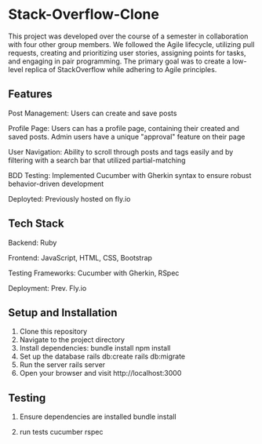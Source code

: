 # Stack-Overflow-Clone

This project was developed over the course of a semester in collaboration with four other group members. We followed the Agile lifecycle, utilizing pull requests, creating and prioritizing user stories, assigning points for tasks, and engaging in pair programming. The primary goal was to create a low-level replica of StackOverflow while adhering to Agile principles. 

## Features

Post Management: Users can create and save posts

Profile Page: Users can has a profile page, containing their created and saved posts. Admin users have a unique "approval" feature on their page

User Navigation: Ability to scroll through posts and tags easily and by filtering with a search bar that utilized partial-matching

BDD Testing: Implemented Cucumber with Gherkin syntax to ensure robust behavior-driven development 

Deployted: Previously hosted on fly.io

## Tech Stack 

Backend: Ruby

Frontend: JavaScript, HTML, CSS, Bootstrap

Testing Frameworks: Cucumber with Gherkin, RSpec

Deployment: Prev. Fly.io

## Setup and Installation

1. Clone this repository
2. Navigate to the project directory
3. Install dependencies:
  bundle install
  npm install
4. Set up the database
   rails db:create
   rails db:migrate
6. Run the server
   rails server
7. Open your browser and visit http://localhost:3000

## Testing 
1. Ensure dependencies are installed
   bundle install

2. run tests
   cucumber
   rspec
